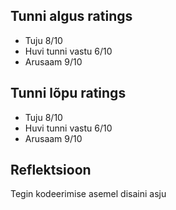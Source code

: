 ## Tunni algus ratings
* Tuju 8/10
* Huvi tunni vastu 6/10
* Arusaam 9/10

## Tunni lõpu ratings
* Tuju 8/10
* Huvi tunni vastu 6/10
* Arusaam 9/10

## Reflektsioon
Tegin kodeerimise asemel disaini asju